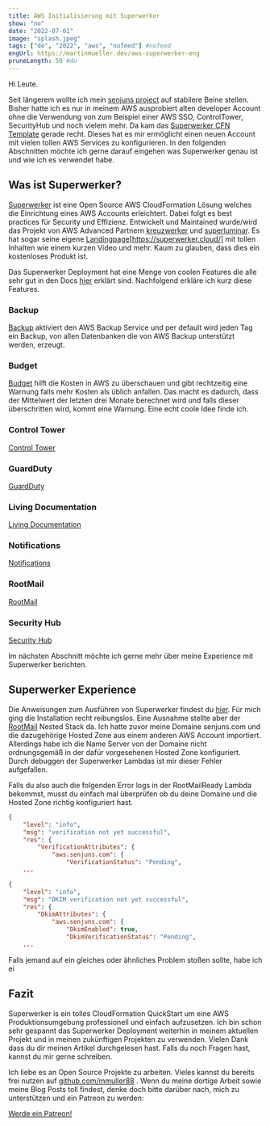 ```yaml
---
title: AWS Initialisierung mit Superwerker 
show: "no"
date: "2022-07-01"
image: "splash.jpeg"
tags: ["de", "2022", "aws", "nofeed"] #nofeed
engUrl: https://martinmueller.dev/aws-superwerker-eng
pruneLength: 50 #du
---
```


Hi Leute.

Seit längerem wollte ich mein [senjuns project](github.com/senjuns/senjuns) auf stabilere Beine stellen. Bisher hatte ich es nur in meinem AWS ausprobiert alten developer Account ohne die Verwendung von zum Beispiel einer AWS SSO, ControlTower, SecurityHub und noch vielem mehr. Da kam das [Superwerker CFN Template](https://github.com/superwerker/superwerker) gerade recht. Dieses hat es mir ermöglicht einen neuen Account mit vielen tollen AWS Services zu konfigurieren. In den folgenden Abschnitten möchte ich gerne darauf eingehen was Superwerker genau ist und wie ich es verwendet habe.

## Was ist Superwerker?

[Superwerker](https://github.com/superwerker/superwerker) ist eine Open Source AWS CloudFormation Lösung welches die Einrichtung eines AWS Accounts erleichtert. Dabei folgt es best practices für Security und Effizienz. Entwickelt und Maintained wurde/wird das Projekt von AWS Advanced Partnern [kreuzwerker](https://github.com/superwerker/superwerker) und [superluminar](https://superluminar.io/). Es hat sogar seine eigene [Landingpage](superwerker.cloud)[https://superwerker.cloud/] mit tollen Inhalten wie einem kurzen Video und mehr. Kaum zu glauben, dass dies ein kostenloses Produkt ist. 

Das Superwerker Deployment hat eine Menge von coolen Features die alle sehr gut in den Docs [hier](https://github.com/superwerker/superwerker/tree/main/docs/adrs) erklärt sind. Nachfolgend erkläre ich kurz diese Features.

### Backup

[Backup](https://github.com/superwerker/superwerker/blob/main/docs/adrs/backup.md) aktiviert den AWS Backup Service und per default wird jeden Tag ein Backup, von allen Datenbanken die von AWS Backup unterstützt werden, erzeugt.

### Budget

[Budget](https://github.com/superwerker/superwerker/blob/main/docs/adrs/budget.md) hilft die Kosten in AWS zu überschauen und gibt rechtzeitig eine Warnung falls mehr Kosten als üblich anfallen. Das macht es dadurch, dass der Mittelwert der letzten drei Monate berechnet wird und falls dieser überschritten wird, kommt eine Warnung. Eine echt coole Idee finde ich.

### Control Tower

[Control Tower](https://github.com/superwerker/superwerker/blob/main/docs/adrs/control-tower.md)

### GuardDuty

[GuardDuty](https://github.com/superwerker/superwerker/blob/main/docs/adrs/guardduty.md)

### Living Documentation

[Living Documentation](https://github.com/superwerker/superwerker/blob/main/docs/adrs/living-documentations.md)

### Notifications

[Notifications](https://github.com/superwerker/superwerker/blob/main/docs/adrs/notifications.md)

### RootMail

[RootMail](https://github.com/superwerker/superwerker/blob/main/docs/adrs/rootmail.md)

### Security Hub

[Security Hub](https://github.com/superwerker/superwerker/blob/main/docs/adrs/securityhub.md)

Im nächsten Abschnitt möchte ich gerne mehr über meine Experience mit Superwerker berichten.

## Superwerker Experience

Die Anweisungen zum Ausführen von Superwerker findest du [hier](https://superwerker.awsworkshop.io/). Für mich ging die Installation recht reibungslos. Eine Ausnahme stellte aber der [RootMail](https://github.com/superwerker/superwerker/blob/main/docs/adrs/rootmail.md) Nested Stack da. Ich hatte zuvor meine Domaine senjuns.com und die dazugehörige Hosted Zone aus einem anderen AWS Account importiert. Allerdings habe ich die Name Server von der Domaine nicht ordnungsgemäß in der dafür vorgesehenen Hosted Zone konfiguriert. Durch debuggen der Superwerker Lambdas ist mir dieser Fehler aufgefallen.

Falls du also auch die folgenden Error logs in der RootMailReady Lambda bekommst, musst du einfach mal überprüfen ob du deine Domaine und die Hosted Zone richtig konfiguriert hast.

```json
{
    "level": "info",
    "msg": "verification not yet successful",
    "res": {
        "VerificationAttributes": {
            "aws.senjuns.com": {
                "VerificationStatus": "Pending",
    ...
```

```json
{
    "level": "info",
    "msg": "DKIM verification not yet successful",
    "res": {
        "DkimAttributes": {
            "aws.senjuns.com": {
                "DkimEnabled": true,
                "DkimVerificationStatus": "Pending",
    ...
```

Falls jemand auf ein gleiches oder ähnliches Problem stoßen sollte, habe ich ei

## Fazit

Superwerker is ein tolles CloudFormation QuickStart um eine AWS Produktionsumgebung professionell und einfach aufzusetzen. Ich bin schon sehr gespannt das Superwerker Deployment weiterhin in meinem aktuellen Projekt und in meinen zukünftigen Projekten zu verwenden. Vielen Dank dass du dir meinen Artikel durchgelesen hast. Falls du noch Fragen hast, kannst du mir gerne schreiben.

Ich liebe es an Open Source Projekte zu arbeiten. Vieles kannst du bereits frei nutzen auf [github.com/mmuller88](https://github.com/mmuller88) . Wenn du meine dortige Arbeit sowie meine Blog Posts toll findest, denke doch bitte darüber nach, mich zu unterstützen und ein Patreon zu werden:

<a href="https://www.patreon.com/bePatron?u=29010217" data-patreon-widget-type="become-patron-button">Werde ein Patreon!</a><script async src="https://c6.patreon.com/becomePatronButton.bundle.js"></script>

